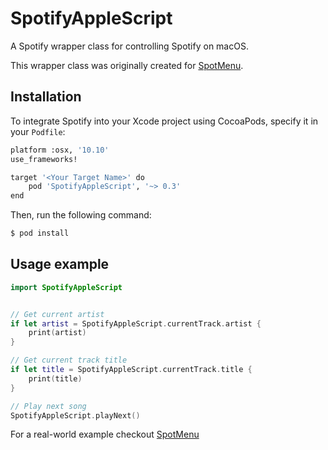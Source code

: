 # SpotifyAppleScript
A Spotify wrapper class for controlling Spotify on macOS.

This wrapper class was originally created for [SpotMenu](https://github.com/kmikiy/SpotMenu).

## Installation

To integrate Spotify into your Xcode project using CocoaPods, specify it in your `Podfile`:

```sh
platform :osx, '10.10'
use_frameworks!

target '<Your Target Name>' do
    pod 'SpotifyAppleScript', '~> 0.3'
end
```

Then, run the following command:

```sh
$ pod install
```
## Usage example

```swift
import SpotifyAppleScript


// Get current artist
if let artist = SpotifyAppleScript.currentTrack.artist {
    print(artist)
}

// Get current track title
if let title = SpotifyAppleScript.currentTrack.title {
    print(title)
}

// Play next song
SpotifyAppleScript.playNext()
```

For a real-world example checkout [SpotMenu](https://github.com/kmikiy/SpotMenu)
